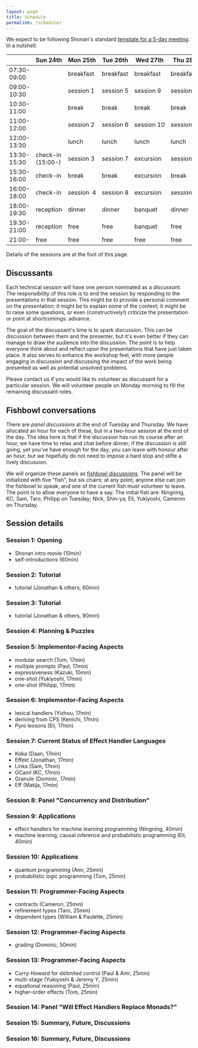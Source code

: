 ```yaml
---
layout: page
title: Schedule
permalink: /schedule/
---
```


We expect to be following Shonan's standard [template for a 5-day meeting](https://shonan.nii.ac.jp/docs/daf3cfe4d550b6d98acf49955e07c423e93ffb1e.pdf). In a nutshell:

|             | Sun 24th            | Mon 25th  | Tue 26th  | Wed 27th   | Thu 28th   | Fri 29th   |
| ----------- | ------------------- | --------- | --------- | ---------- | ---------- | ---------- |
| 07:30-09:00 |                     | breakfast | breakfast | breakfast  | breakfast  | breakfast  |
| 09:00-10:30 |                     | session&nbsp;1 | session 5 | session 9  | session 11 | session 15 |
| 10:30-11:00 |                     | break     | break     | break      | break      | break      |
| 11:00-12:00 |                     | session<span>&#160;</span>2 | session&nbsp;6 | session<span>&#160;</span>10 | session<span>&nbsp;</span>12 | session 16 |
| 12:00-13:30 |                     | lunch     | lunch     | lunch      | lunch      | lunch      |
| 13:30-15:30 | check-in <br> (15:00-)   | session<span>&nbsp;</span>3 | session 7 | excursion | session 13 | farewell  |
| 15:30-16:00 | check-in            | break     | break     | excursion | break      |
| 16:00-18:00 | check-in            | session<code>&nbsp;</code>4 | session 8 | excursion | session 14 |
| 18:00-19:30 | reception           | dinner    | dinner    | banquet   | dinner     |
| 19:30-21:00 | reception           | free      | free      | banquet   | free       |
| 21:00-      | free                | free      | free      | free      | free       |          

Details of the sessions are at the foot of this page.


## Discussants

Each technical session will have one person nominated as a *discussant*. The responsibility of this role is to end the session by responding to the presentations in that session. This might be to provide a personal comment on the presentation; it might be to explain some of the context; it might be to raise some questions, or even (constructively!) criticize the presentation or point at shortcomings. 
advance.

The goal of the discussant's time is to spark discussion. This can be discussion between them and the presenter, but it's even better if they can manage to draw the audience into the discussion. The point is to help everyone think about and reflect upon the presentations that have just taken place. It also serves to enhance the workshop feel, with more people engaging in discussion and discussing the impact of the work being presented as well as potential unsolved problems.

Please contact us if you would like to volunteer as discussant for a particular session. We will volunteer people on Monday morning to fill the remaining discussant roles.


## Fishbowl conversations

There are *panel discussions* at the end of Tuesday and Thursday. We have allocated an hour for each of these, but in a two-hour session at the end of the day. The idea here is that if the discussion has run its course after an hour, we have time to relax and chat before dinner; if the discussion is still going, yet you've have enough for the day, you can leave with honour after an hour; but we hopefully do not need to impose a hard stop and stifle a lively discussion.

We will organize these panels as [fishbowl discussions](https://en.wikipedia.org/wiki/Fishbowl_(conversation)). The panel will be initialized with five "fish", but six chairs; at any point, anyone else can join the fishbowl to speak, and one of the current fish must volunteer to leave. The point is to allow everyone to have a say. The initial fish are: Ningning, KC, Sam, Taro, Philipp on Tuesday; Nick, Shin-ya, Eli, Yukiyoshi, Cameron on Thursday.


## Session details

### Session 1: Opening
- Shonan intro movie (10min)
- self-introductions (60min)

### Session 2: Tutorial
- tutorial (Jonathan & others, 60min)

### Session 3: Tutorial
- tutorial (Jonathan & others, 90min)

### Session 4: Planning & Puzzles

### Session 5: Implementor-Facing Aspects
- modular search (Tom, 17min)
- multiple prompts (Paul, 17min)
- expressiveness (Kazuki, 10min)
- one-shot (Yukiyoshi, 17min)
- one-shot (Philipp, 17min)

### Session 6: Implementor-Facing Aspects
- lexical handlers (Yizhou, 17min)
- deriving from CPS (Kenichi, 17min)
- Pyro lessons (Eli, 17min)

### Session 7: Current Status of Effect Handler Languages
- Koka (Daan, 17min)
- Effekt (Jonathan, 17min)
- Links (Sam, 17min)
- OCaml (KC, 17min)
- Granule (Dominic, 17min)
- Eff (Matija, 17min)

### Session 8: Panel "Concurrency and Distribution"

### Session 9: Applications
- effect handlers for machine learning programming (Ningning, 40min)
- machine learning, causal inference and probabilistic programming (Eli, 40min)

### Session 10: Applications
- quantum programming (Amr, 25min)
- probabilistic logic programming (Tom, 25min)

### Session 11: Programmer-Facing Aspects
- contracts (Cameron, 25min)
- refinement types (Taro, 25min)
- dependent types (William & Paulette, 25min)

### Session 12: Programmer-Facing Aspects
- grading (Dominic, 50min)

### Session 13: Programmer-Facing Aspects
- Curry-Howard for delimited control (Paul & Amr, 25min)
- multi-stage (Yukiyoshi & Jeremy Y, 25min)
- equational reasoning (Paul, 25min)
- higher-order effects (Tom, 25min)

### Session 14: Panel "Will Effect Handlers Replace Monads?"

### Session 15: Summary, Future, Discussions

### Session 16: Summary, Future, Discussions

